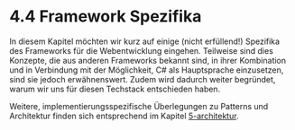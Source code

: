 # 4.4 Framework Spezifika

In diesem Kapitel möchten wir kurz auf einige (nicht erfüllend!) Spezifika des Frameworks für die Webentwicklung eingehen. Teilweise sind dies Konzepte, die aus anderen Frameworks bekannt sind, in ihrer Kombination und in Verbindung mit der Möglichkeit, C# als Hauptsprache einzusetzen, sind sie jedoch erwähnenswert. Zudem wird dadurch weiter begründet, warum wir uns für diesen Techstack entschieden haben.

Weitere, implementierungsspezifische Überlegungen zu Patterns und Architektur finden sich entsprechend im Kapitel [5-architektur](../../5-architektur/ "mention").

